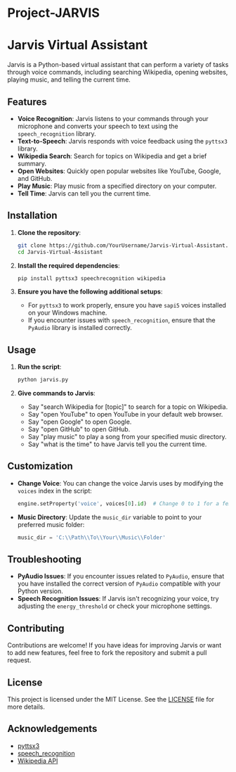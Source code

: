 # Project-JARVIS
# Jarvis Virtual Assistant

Jarvis is a Python-based virtual assistant that can perform a variety of tasks through voice commands, including searching Wikipedia, opening websites, playing music, and telling the current time.

## Features

- **Voice Recognition**: Jarvis listens to your commands through your microphone and converts your speech to text using the `speech_recognition` library.
- **Text-to-Speech**: Jarvis responds with voice feedback using the `pyttsx3` library.
- **Wikipedia Search**: Search for topics on Wikipedia and get a brief summary.
- **Open Websites**: Quickly open popular websites like YouTube, Google, and GitHub.
- **Play Music**: Play music from a specified directory on your computer.
- **Tell Time**: Jarvis can tell you the current time.

## Installation

1. **Clone the repository**:
    ```bash
    git clone https://github.com/YourUsername/Jarvis-Virtual-Assistant.git
    cd Jarvis-Virtual-Assistant
    ```

2. **Install the required dependencies**:
    ```bash
    pip install pyttsx3 speechrecognition wikipedia
    ```

3. **Ensure you have the following additional setups**:
    - For `pyttsx3` to work properly, ensure you have `sapi5` voices installed on your Windows machine.
    - If you encounter issues with `speech_recognition`, ensure that the `PyAudio` library is installed correctly.

## Usage

1. **Run the script**:
    ```bash
    python jarvis.py
    ```

2. **Give commands to Jarvis**:
    - Say "search Wikipedia for [topic]" to search for a topic on Wikipedia.
    - Say "open YouTube" to open YouTube in your default web browser.
    - Say "open Google" to open Google.
    - Say "open GitHub" to open GitHub.
    - Say "play music" to play a song from your specified music directory.
    - Say "what is the time" to have Jarvis tell you the current time.

## Customization

- **Change Voice**: You can change the voice Jarvis uses by modifying the `voices` index in the script:
    ```python
    engine.setProperty('voice', voices[0].id)  # Change 0 to 1 for a female voice
    ```
- **Music Directory**: Update the `music_dir` variable to point to your preferred music folder:
    ```python
    music_dir = 'C:\\Path\\To\\Your\\Music\\Folder'
    ```

## Troubleshooting

- **PyAudio Issues**: If you encounter issues related to `PyAudio`, ensure that you have installed the correct version of `PyAudio` compatible with your Python version.
- **Speech Recognition Issues**: If Jarvis isn't recognizing your voice, try adjusting the `energy_threshold` or check your microphone settings.

## Contributing

Contributions are welcome! If you have ideas for improving Jarvis or want to add new features, feel free to fork the repository and submit a pull request.

## License

This project is licensed under the MIT License. See the [LICENSE](LICENSE) file for more details.

## Acknowledgements

- [pyttsx3](https://pypi.org/project/pyttsx3/)
- [speech_recognition](https://pypi.org/project/SpeechRecognition/)
- [Wikipedia API](https://pypi.org/project/wikipedia/) 
